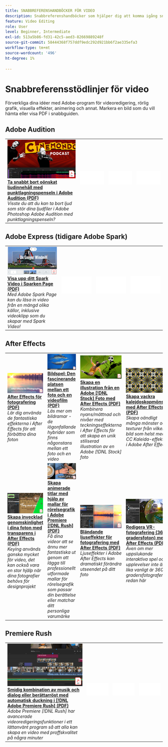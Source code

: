 ```yaml
---
title: SNABBREFERENSHANDBÖCKER FÖR VIDEO
description: Snabbreferenshandböcker som hjälper dig att komma igång snabbt med Adobe DVA-produkter
feature: Video Editing
role: User
level: Beginner, Intermediate
exl-id: 513a5b86-fd31-42c5-aed3-82669889248f
source-git-commit: 58444368f757ddf9edc292d921bb6f2ae335efa3
workflow-type: tm+mt
source-wordcount: '496'
ht-degree: 1%

---
```


# Snabbreferensstödlinjer för video

Förverkliga dina idéer med Adobe-program för videoredigering, rörlig grafik, visuella effekter, animering och annat. Markera en bild som du vill hämta eller visa PDF i snabbguiden.

## Adobe Audition

<table>
<tr>
   <td>
      <a href="assets/QuicklyRemoveUnwantedAudioContentwiththeSpotHealingBrushinAdobeAudition.pdf" target="_blank">
         <img alt="Ta snabbt bort oönskat ljudinnehåll med punktlagningspenseln i Adobe Audition" src="assets/QuicklyRemoveUnwantedAudioContentwiththeSpotHealingBrushinAdobeAudition.jpg" />
      </a>
      <div>
      <a href="assets/QuicklyRemoveUnwantedAudioContentwiththeSpotHealingBrushinAdobeAudition.pdf" target="_blank"><strong>Ta snabbt bort oönskat ljudinnehåll med punktlagningspenseln i Adobe Audition (PDF)</strong></a>
      </div>
      <em>Visste du att du kan ta bort ljud som stör dina ljudfiler i Adobe Photoshop Adobe Audition med punktlagningspenseln?</em>
      <br>
  </td>
  <td>
    <img alt="Avgränsare" src="../assets/Whitespacer.png" />
    <div>
    <br>
  </td>
  <td>
    <img alt="Avgränsare" src="../assets/Whitespacer.png" />
    <div>
    <br>
  </td>
  <td>
    <img alt="Avgränsare" src="../assets/Whitespacer.png" />
    <div>
    <br>
  </td>
</tr>
</table>

## Adobe Express (tidigare Adobe Spark)

<table>
<tr>
<td>
   <a href="assets/ShowcaseyourSparkVideoinyourSparkPage.pdf" target="_blank">
      <img alt="Visa upp ditt Spark Video i Sparken Page" src="assets/ShowcaseyourSparkVideoinyourSparkPage.jpg" />
   </a>
    <div>
   <a href="assets/ShowcaseyourSparkVideoinyourSparkPage.pdf" target="_blank"><strong>Visa upp ditt Spark Video i Sparken Page (PDF)</strong></a>
    </div>
    <em>Med Adobe Spark Page kan du läsa in video från en mängd olika källor, inklusive videoklipp som du skapar med Spark Video!</em>
    <br>
  </td>
  <td>
    <img alt="Avgränsare" src="../assets/Whitespacer.png" />
    <div>
    <br>
  </td>
  <td>
    <img alt="Avgränsare" src="../assets/Whitespacer.png" />
    <div>
    <br>
  </td>
  <td>
    <img alt="Avgränsare" src="../assets/Whitespacer.png" />
    <div>
    <br>
  </td>
</tr>
</table>

## After Effects

<table>
<tr>
 <td>
   <a href="assets/AfterEffectsforPhotography.pdf" target="_blank">
      <img alt="After Effects för fotografering" src="assets/AfterEffectsforPhotography.jpg" />
   </a>
    <div>
   <a href="assets/AfterEffectsforPhotography.pdf" target="_blank"><strong>After Effects för fotografering (PDF)</strong></a>
    </div>
    <em>Lär dig använda de fantastiska effekterna i After Effects för att förbättra dina foton</em>
    <br>
  </td>
  <td>
   <a href="assets/CinemagraphsTheMesmerizingPlaceBetweenaPhotoandaVideo.pdf" target="_blank">
      <img alt="Bildspel: Den fascinerande platsen mellan ett foto och en video" src="assets/CinemagraphsTheMesmerizingPlaceBetweenaPhotoandaVideo.jpg" />
   </a>
    <div>
   <a href="assets/CinemagraphsTheMesmerizingPlaceBetweenaPhotoandaVideo.pdf" target="_blank"><strong>Bildspel: Den fascinerande platsen mellan ett foto och en videofilm (PDF)</strong></a>
    </div>
    <em>Läs mer om bildramar - de iögonfallande hybrider som finns någonstans mellan ett foto och en video</em>
    <br>
  </td>
  <td>
   <a href="assets/CreateanIllustrationfromanAdobeStockPhotowithAfterEffects.pdf" target="_blank">
      <img alt="Skapa en illustration från en Adobe [!DNL Stock] Fotografera med After Effects" src="assets/CreateanIllustrationfromanAdobeStockPhotowithAfterEffects.jpg" />
   </a>
    <div>
   <a href="assets/CreateanIllustrationfromanAdobeStockPhotowithAfterEffects.pdf" target="_blank"><strong>Skapa en illustration från en Adobe [!DNL Stock] Foto med After Effects (PDF)</strong></a>
    </div>
    <em>Kombinera nyans/mättnad och nivåer med teckningseffekterna i After Effects för att skapa en unik stiliserad illustration av en Adobe [!DNL Stock] foto</em>
    <br>
  </td>
   <td>
   <a href="assets/CreateBeautifulKaleidoscopePatternswithAfterEffects.pdf" target="_blank">
      <img alt="Skapa vackra kalejdoskopmönster med After Effects" src="assets/CreateBeautifulKaleidoscopePatternswithAfterEffects.jpg" />
   </a>
    <div>
   <a href="assets/CreateBeautifulKaleidoscopePatternswithAfterEffects.pdf" target="_blank"><strong>Skapa vackra kalejdoskopmönster med After Effects (PDF)</strong></a>
    </div>
    <em>Skapa oändligt många mönster och texturer från vilken bild som helst med CC Kaleida-effekten i Adobe After Effects</em>
    <br>
  </td>
</tr>
<tr>
<td>
   <a href="assets/CreateIntricateTransparencyinyourPhotographswithKeyinginAfterEffects.pdf" target="_blank">
      <img alt="Skapa invecklad genomskinlighet i dina foton med hjälp av Keying i After Effects" src="assets/CreateIntricateTransparencyinyourPhotographswithKeyinginAfterEffects.jpg" />
   </a>
    <div>
   <a href="assets/CreateIntricateTransparencyinyourPhotographswithKeyinginAfterEffects.pdf" target="_blank"><strong>Skapa invecklad genomskinlighet i dina foton med transparens i After Effects (PDF)</strong></a>
    </div>
    <em>Keying används ganska mycket för video, det kan också vara en stor hjälp när dina fotografier behövs för designprojekt</em>
    <br>
  </td>
 <td>
   <a href="assets/CreateAnimatedTitlesUsingMotionGraphicsTemplatesinAdobePremiereRush.pdf" target="_blank">
      <img alt="Skapa animerade titlar med hjälp av mallar för rörelsegrafik i Adobe Premiere [!DNL Rush]" src="assets/CreateAnimatedTitlesUsingMotionGraphicsTemplatesinAdobePremiereRush.jpg" />
   </a>
    <div>
   <a href="assets/CreateAnimatedTitlesUsingMotionGraphicsTemplatesinAdobePremiereRush.pdf" target="_blank"><strong>Skapa animerade titlar med hjälp av mallar för rörelsegrafik i Adobe Premiere [!DNL Rush] (PDF)</strong></a>
    </div>
    <em>Få dina videor att se ännu mer fantastiska ut genom att lägga till professionellt utformade mallar för rörelsegrafik som passar din berättelse eller matchar ditt personliga varumärke</em>
    <br>
  </td>
  <td>
      <a href="assets/DazzlingLightEffectsforPhotographywithAfterEffects.pdf" target="_blank">
         <img alt="Fantastiska ljuseffekter för fotografering med After Effects" src="assets/DazzlingLightEffectsforPhotographywithAfterEffects.jpg" />
      </a>
      <div>
      <a href="assets/DazzlingLightEffectsforPhotographywithAfterEffects.pdf" target="_blank"><strong>Bländande ljuseffekter för fotografering med After Effects (PDF)</strong></a>
      </div>
      <em>Ljuseffekter i Adobe After Effects kan dramatiskt förändra utseendet på ditt foto</em>
      <br>
  </td>
  <td>
      <a href="assets/EditingVRPhotography360photoswithAfterEffects.pdf" target="_blank">
         <img alt="Redigera VR-fotografering (360-gradersfoton) med After Effects" src="assets/EditingVRPhotography360photoswithAfterEffects.jpg" />
      </a>
      <div>
      <a href="assets/EditingVRPhotography360photoswithAfterEffects.pdf" target="_blank"><strong>Redigera VR-fotografering (360-gradersfoton) med After Effects (PDF)</strong></a>
      </div>
      <em>Även om mer uppslukande interaktiva spel och upplevelser inte är lika vanligt är 360-gradersfotografering redan här</em>
      <br>
  </td>
</tr>
</table>

## Premiere Rush

<table>
<tr>
   <td>
      <a href="assets/SmoothlyCombineMusicandDialogueorNarrationwithAutoduckinginAdobePremiereRush.pdf" target="_blank">
         <img alt="Kombinera smidigt musik och dialog eller berättarröst med automatisk dämpning i Adobe Premiere [!DNL Rush]" src="assets/SmoothlyCombineMusicandDialogueorNarrationwithAutoduckinginAdobePremiereRush.jpg" />
      </a>
      <div>
      <a href="assets/SmoothlyCombineMusicandDialogueorNarrationwithAutoduckinginAdobePremiereRush.pdf" target="_blank"><strong>Smidig kombination av musik och dialog eller berättarröst med automatisk duckning i [!DNL Adobe Premiere Rush] (PDF)</strong></a>
      </div>
      <em>Adobe Premiere [!DNL Rush] har avancerade videoredigeringsfunktioner i ett lättanvänt program så att alla kan skapa en video med proffskvalitet på några minuter</em>
      <br>
  </td>
  <td>
    <img alt="Avgränsare" src="../assets/Whitespacer.png" />
    <div>
    <br>
  </td>
  <td>
    <img alt="Avgränsare" src="../assets/Whitespacer.png" />
    <div>
    <br>
  </td>
  <td>
    <img alt="Avgränsare" src="../assets/Whitespacer.png" />
    <div>
    <br>
  </td>
</tr>
</table>
